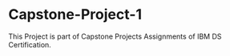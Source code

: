 # Capstone-Project-1
This Project is part of Capstone Projects Assignments of IBM DS Certification.
